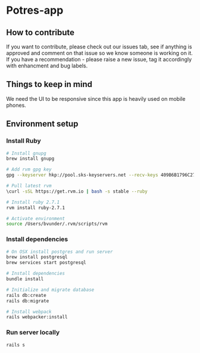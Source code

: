 # Potres-app

## How to contribute

If you want to contribute, please check out our issues tab, see if anything is
approved and comment on that issue so we know someone is working on it. If you
have a recommendation - please raise a new issue, tag it accordingly
with enhancment and bug labels.

## Things to keep in mind

We need the UI to be responsive since this app is heavily used on mobile phones.

## Environment setup

### Install Ruby

```bash
# Install gnupg
brew install gnupg

# Add rvm gpg key
gpg --keyserver hkp://pool.sks-keyservers.net --recv-keys 409B6B1796C275462A1703113804BB82D39DC0E3 7D2BAF1CF37B13E2069D6956105BD0E739499BDB

# Pull latest rvm
\curl -sSL https://get.rvm.io | bash -s stable --ruby

# Install ruby 2.7.1
rvm install ruby-2.7.1

# Activate environment
source /Users/bvunder/.rvm/scripts/rvm
```

### Install dependencies

```bash
# On OSX install postgres and run server
brew install postgresql
brew services start postgresql

# Install dependencies
bundle install

# Initialize and migrate database
rails db:create
rails db:migrate

# Install webpack
rails webpacker:install
```

### Run server locally

```bash
rails s
```
